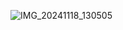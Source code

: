 

![IMG_20241118_130505](https://github.com/user-attachments/assets/6963f7d7-14b8-44c2-933d-6f06f8622e82)

